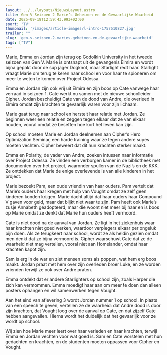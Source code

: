 ```yaml
---
layout: ../../layouts/NieuwsLayout.astro
title: Gen V Seizoen 2 Marie’s Geheimen en de Gevaarlijke Waarheid
date: 2025-09-18T12:59:43.993+02:00
soort: 'TV'
thumbnail: '/images/article-images/l-intro-1757510827.jpg'
trailer: ""
slug: 'gen-v-seizoen-2-maries-geheimen-en-de-gevaarlijke-waarheid'
tags: ["TV"]
---
```


Marie, Emma en Jordan zijn terug op Godolkin University in het tweede seizoen
van Gen V. Marie is ontsnapt uit de gevangenis Elmira en wordt bijna gepakt door
de sup jager Dogknot, maar Starlight redt haar. Starlight vraagt Marie om terug
te keren naar school en voor haar te spioneren om meer te weten te komen over
Project Odessa.

Emma en Jordan zijn ook vrij uit Elmira en zijn boos op Cate vanwege haar
verraad in seizoen 1. Cate werkt nu samen met de nieuwe schoolleider Cipher.
Jordan beschuldigt Cate van de dood van Andre, die overleed in Elmira omdat zijn
krachten te gevaarlijk waren voor zijn lichaam.

Marie gaat terug naar school en herstelt haar relatie met Jordan. Ze beginnen
weer een relatie en zeggen tegen elkaar dat ze van elkaar houden, vooral omdat
ze beseffen hoe kort het leven kan zijn.

Op school moeten Marie en Jordan deelnemen aan Cipher’s Hero Optimization
Seminar, een harde training waar ze tegen andere supes moeten vechten. Cipher
beweert dat dit hun krachten sterker maakt.

Emma en Polarity, de vader van Andre, zoeken intussen naar informatie over
Project Odessa. Ze vinden een verborgen kamer in de bibliotheek met documenten
over het project, waaronder spullen van de Nazi’s en de KKK. Ze ontdekken dat
Marie de enige overlevende is van alle kinderen in het project.

Marie bezoekt Pam, een oude vriendin van haar ouders. Pam vertelt dat Marie’s
ouders haar kregen met hulp van Vought omdat ze zelf geen kinderen konden
krijgen. Marie dacht altijd dat haar ouders haar Compound V gaven voor geld,
maar dat blijkt niet waar te zijn. Pam heeft ook Marie’s zusje Annabeth
geadopteerd, maar die woont niet meer bij haar en is boos op Marie omdat ze
denkt dat Marie hun ouders heeft vermoord.

Cate is niet dood na de aanval van Jordan. Ze ligt in het ziekenhuis waar haar
krachten niet goed werken, waardoor verplegers elkaar per ongeluk pijn doen. Als
ze terugkeert naar school, wordt ze als heldin gezien omdat men denkt dat ze
bijna vermoord is. Cipher waarschuwt Cate dat ze de waarheid niet mag vertellen,
vooral niet aan Homelander, omdat haar krachten kapot zijn.

Sam is erg in de war en ziet mensen soms als poppen, wat hem erg boos maakt.
Jordan praat met hem over zijn overleden broer Luke, en ze worden vrienden
terwijl ze ook over Andre praten.

Emma ontdekt dat er andere Starlighters op school zijn, zoals Harper die zich
kan vermommen. Emma moedigt haar aan om meer te doen dan alleen posters ophangen
en wil samenwerken tegen Vought.

Aan het eind van aflevering 3 wordt Jordan nummer 1 op school. In plaats van een
speech te geven, vertellen ze de waarheid: dat Andre dood is door zijn krachten,
dat Vought loog over de aanval op Cate, en dat zijzelf Cate hebben aangevallen.
Hierna wordt het duidelijk dat het gevaarlijk voor ze wordt op school.

Wij zien hoe Marie meer leert over haar verleden en haar krachten, terwijl Emma
en Jordan vechten voor wat goed is. Sam en Cate worstelen met hun gedachten en
krachten, en de studenten moeten oppassen voor Cipher en Vought.
